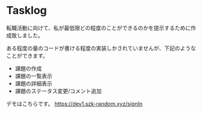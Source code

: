 # Tasklog

転職活動に向けて、私が最低限どの程度のことができるのかを提示するために作成致しました。

ある程度の量のコードが書ける程度の実装しかされていませんが、下記のようなことができます。

- 課題の作成
- 課題の一覧表示
- 課題の詳細表示
- 課題のステータス変更/コメント追加

デモはこちらです。
https://dev1.szk-random.xyz/signIn



